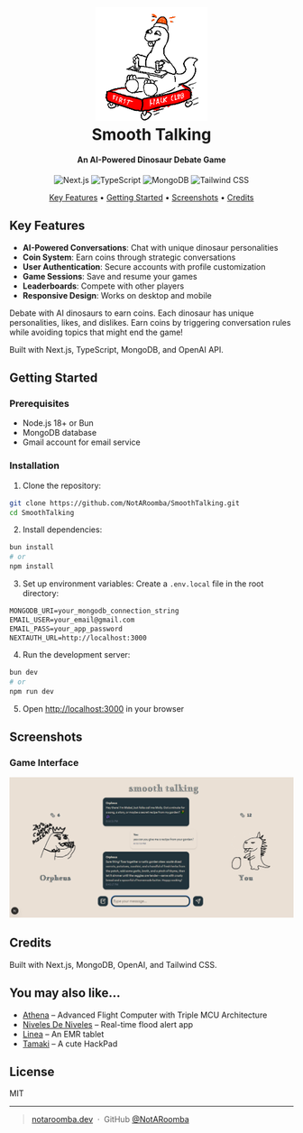 <h1 align="center">
  <br>
  <a href="https://notaroomba.dev"><img src="./public/logo.png" alt="Smooth Talking" width="200"></a>
  <br>
  Smooth Talking
  <br>
</h1>

<h4 align="center">
An AI-Powered Dinosaur Debate Game

</h4>

<div align="center">

![Next.js](https://img.shields.io/badge/Next.js-000000?style=for-the-badge&logo=nextdotjs&logoColor=white)
![TypeScript](https://img.shields.io/badge/TypeScript-007ACC?style=for-the-badge&logo=typescript&logoColor=white)
![MongoDB](https://img.shields.io/badge/MongoDB-4EA94B?style=for-the-badge&logo=mongodb&logoColor=white)
![Tailwind CSS](https://img.shields.io/badge/Tailwind_CSS-38B2AC?style=for-the-badge&logo=tailwind-css&logoColor=white)

</div>

<p align="center">
  <a href="#key-features">Key Features</a> •
  <a href="#getting-started">Getting Started</a> •
  <a href="#screenshots">Screenshots</a> •
  <a href="#credits">Credits</a>
</p>

## Key Features

- **AI-Powered Conversations**: Chat with unique dinosaur personalities
- **Coin System**: Earn coins through strategic conversations
- **User Authentication**: Secure accounts with profile customization
- **Game Sessions**: Save and resume your games
- **Leaderboards**: Compete with other players
- **Responsive Design**: Works on desktop and mobile

Debate with AI dinosaurs to earn coins. Each dinosaur has unique personalities, likes, and dislikes. Earn coins by triggering conversation rules while avoiding topics that might end the game!

Built with Next.js, TypeScript, MongoDB, and OpenAI API.

## Getting Started

### Prerequisites

- Node.js 18+ or Bun
- MongoDB database
- Gmail account for email service

### Installation

1. Clone the repository:

```bash
git clone https://github.com/NotARoomba/SmoothTalking.git
cd SmoothTalking
```

2. Install dependencies:

```bash
bun install
# or
npm install
```

3. Set up environment variables:
   Create a `.env.local` file in the root directory:

```env
MONGODB_URI=your_mongodb_connection_string
EMAIL_USER=your_email@gmail.com
EMAIL_PASS=your_app_password
NEXTAUTH_URL=http://localhost:3000
```

4. Run the development server:

```bash
bun dev
# or
npm run dev
```

5. Open [http://localhost:3000](http://localhost:3000) in your browser

## Screenshots

### Game Interface

<img src="./public/screenshot.png" alt="Smooth Talking Gameplay" width="800"/>

## Credits

Built with Next.js, MongoDB, OpenAI, and Tailwind CSS.

## You may also like...

- [Athena](https://github.com/NotARoomba/Athena) – Advanced Flight Computer with Triple MCU Architecture
- [Niveles De Niveles](https://github.com/NotARoomba/NivelesDeNiveles) – Real-time flood alert app
- [Linea](https://github.com/NotARoomba/Linea) – An EMR tablet
- [Tamaki](https://github.com/NotARoomba/Tamaki) – A cute HackPad

## License

MIT

---

> [notaroomba.dev](https://notaroomba.dev) &nbsp;&middot;&nbsp;
> GitHub [@NotARoomba](https://github.com/NotARoomba)
